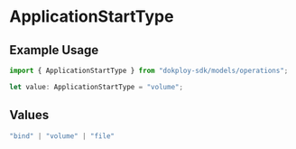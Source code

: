 # ApplicationStartType

## Example Usage

```typescript
import { ApplicationStartType } from "dokploy-sdk/models/operations";

let value: ApplicationStartType = "volume";
```

## Values

```typescript
"bind" | "volume" | "file"
```